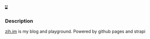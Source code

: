# ![profile](/docs/zjh.im.logo.png)

### Description

[zjh.im](https://zjh.im) is my blog and playground. Powered by github pages and strapi

